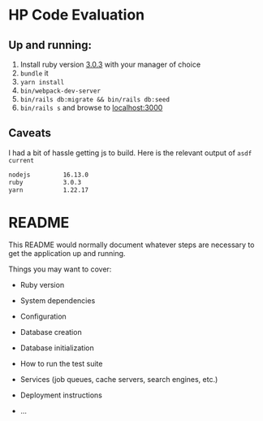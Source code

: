 # HP Code Evaluation

## Up and running:

1. Install ruby version [3.0.3](https://www.youtube.com/watch?v=WE5kOjMEQqc) with your manager of choice
2. `bundle` it
2. `yarn install` 
2. `bin/webpack-dev-server`
3. `bin/rails db:migrate && bin/rails db:seed`
3. `bin/rails s` and browse to [localhost:3000](http://localhost:3000)

## Caveats

I had a bit of hassle getting js to build. Here is the relevant output of `asdf current`

``` sh
nodejs         16.13.0
ruby           3.0.3
yarn           1.22.17
```


# README

This README would normally document whatever steps are necessary to get the
application up and running.

Things you may want to cover:

* Ruby version

* System dependencies

* Configuration

* Database creation

* Database initialization

* How to run the test suite

* Services (job queues, cache servers, search engines, etc.)

* Deployment instructions

* ...
